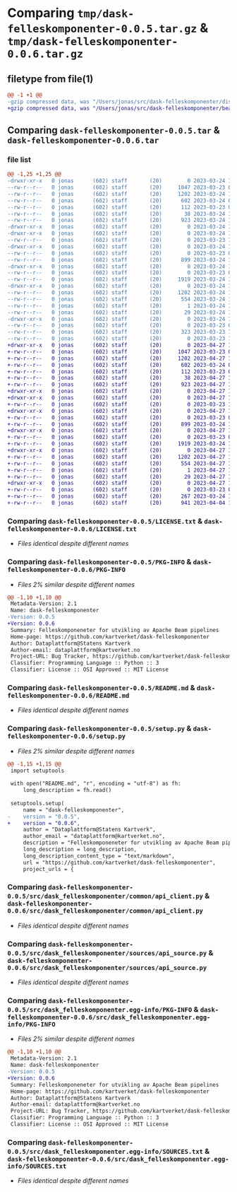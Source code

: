 # Comparing `tmp/dask-felleskomponenter-0.0.5.tar.gz` & `tmp/dask-felleskomponenter-0.0.6.tar.gz`

## filetype from file(1)

```diff
@@ -1 +1 @@
-gzip compressed data, was "/Users/jonas/src/dask-felleskomponenter/dist/.tmp-cifv_ohh/dask-felleskomponenter-0.0.5.tar", last modified: Fri Mar 24 10:49:26 2023, max compression
+gzip compressed data, was "/Users/jonas/src/dask-felleskomponenter/beam-components/dist/.tmp-dt4kkupr/dask-felleskomponenter-0.0.6.tar", last modified: Thu Apr 27 12:05:26 2023, max compression
```

## Comparing `dask-felleskomponenter-0.0.5.tar` & `dask-felleskomponenter-0.0.6.tar`

### file list

```diff
@@ -1,25 +1,25 @@
-drwxr-xr-x   0 jonas      (602) staff       (20)        0 2023-03-24 10:49:26.000000 dask-felleskomponenter-0.0.5/
--rw-r--r--   0 jonas      (602) staff       (20)     1047 2023-03-23 08:01:02.000000 dask-felleskomponenter-0.0.5/LICENSE.txt
--rw-r--r--   0 jonas      (602) staff       (20)     1202 2023-03-24 10:49:26.000000 dask-felleskomponenter-0.0.5/PKG-INFO
--rw-r--r--   0 jonas      (602) staff       (20)      602 2023-03-24 09:33:29.000000 dask-felleskomponenter-0.0.5/README.md
--rw-r--r--   0 jonas      (602) staff       (20)      112 2023-03-23 09:54:58.000000 dask-felleskomponenter-0.0.5/pyproject.toml
--rw-r--r--   0 jonas      (602) staff       (20)       38 2023-03-24 10:49:26.000000 dask-felleskomponenter-0.0.5/setup.cfg
--rw-r--r--   0 jonas      (602) staff       (20)      923 2023-03-24 10:48:29.000000 dask-felleskomponenter-0.0.5/setup.py
-drwxr-xr-x   0 jonas      (602) staff       (20)        0 2023-03-24 10:49:26.000000 dask-felleskomponenter-0.0.5/src/
-drwxr-xr-x   0 jonas      (602) staff       (20)        0 2023-03-24 10:49:26.000000 dask-felleskomponenter-0.0.5/src/dask_felleskomponenter/
--rw-r--r--   0 jonas      (602) staff       (20)        0 2023-03-23 10:15:30.000000 dask-felleskomponenter-0.0.5/src/dask_felleskomponenter/__init__.py
-drwxr-xr-x   0 jonas      (602) staff       (20)        0 2023-03-24 10:49:26.000000 dask-felleskomponenter-0.0.5/src/dask_felleskomponenter/common/
--rw-r--r--   0 jonas      (602) staff       (20)        0 2023-03-23 09:48:20.000000 dask-felleskomponenter-0.0.5/src/dask_felleskomponenter/common/__init__.py
--rw-r--r--   0 jonas      (602) staff       (20)      899 2023-03-24 10:47:56.000000 dask-felleskomponenter-0.0.5/src/dask_felleskomponenter/common/api_client.py
-drwxr-xr-x   0 jonas      (602) staff       (20)        0 2023-03-24 10:49:26.000000 dask-felleskomponenter-0.0.5/src/dask_felleskomponenter/sources/
--rw-r--r--   0 jonas      (602) staff       (20)        0 2023-03-23 07:45:40.000000 dask-felleskomponenter-0.0.5/src/dask_felleskomponenter/sources/__init__.py
--rw-r--r--   0 jonas      (602) staff       (20)     1919 2023-03-24 10:47:51.000000 dask-felleskomponenter-0.0.5/src/dask_felleskomponenter/sources/api_source.py
-drwxr-xr-x   0 jonas      (602) staff       (20)        0 2023-03-24 10:49:26.000000 dask-felleskomponenter-0.0.5/src/dask_felleskomponenter.egg-info/
--rw-r--r--   0 jonas      (602) staff       (20)     1202 2023-03-24 10:49:26.000000 dask-felleskomponenter-0.0.5/src/dask_felleskomponenter.egg-info/PKG-INFO
--rw-r--r--   0 jonas      (602) staff       (20)      554 2023-03-24 10:49:26.000000 dask-felleskomponenter-0.0.5/src/dask_felleskomponenter.egg-info/SOURCES.txt
--rw-r--r--   0 jonas      (602) staff       (20)        1 2023-03-24 10:49:26.000000 dask-felleskomponenter-0.0.5/src/dask_felleskomponenter.egg-info/dependency_links.txt
--rw-r--r--   0 jonas      (602) staff       (20)       29 2023-03-24 10:49:26.000000 dask-felleskomponenter-0.0.5/src/dask_felleskomponenter.egg-info/top_level.txt
-drwxr-xr-x   0 jonas      (602) staff       (20)        0 2023-03-24 10:49:26.000000 dask-felleskomponenter-0.0.5/src/tests/
--rw-r--r--   0 jonas      (602) staff       (20)        0 2023-03-23 08:14:30.000000 dask-felleskomponenter-0.0.5/src/tests/__init__.py
--rw-r--r--   0 jonas      (602) staff       (20)      323 2023-03-23 10:16:33.000000 dask-felleskomponenter-0.0.5/src/tests/test_api_client.py
--rw-r--r--   0 jonas      (602) staff       (20)        0 2023-03-23 13:26:55.000000 dask-felleskomponenter-0.0.5/src/tests/test_api_source.py
+drwxr-xr-x   0 jonas      (602) staff       (20)        0 2023-04-27 12:05:26.000000 dask-felleskomponenter-0.0.6/
+-rw-r--r--   0 jonas      (602) staff       (20)     1047 2023-03-23 08:01:02.000000 dask-felleskomponenter-0.0.6/LICENSE.txt
+-rw-r--r--   0 jonas      (602) staff       (20)     1202 2023-04-27 12:05:26.000000 dask-felleskomponenter-0.0.6/PKG-INFO
+-rw-r--r--   0 jonas      (602) staff       (20)      602 2023-03-24 09:33:29.000000 dask-felleskomponenter-0.0.6/README.md
+-rw-r--r--   0 jonas      (602) staff       (20)      112 2023-03-23 09:54:58.000000 dask-felleskomponenter-0.0.6/pyproject.toml
+-rw-r--r--   0 jonas      (602) staff       (20)       38 2023-04-27 12:05:26.000000 dask-felleskomponenter-0.0.6/setup.cfg
+-rw-r--r--   0 jonas      (602) staff       (20)      923 2023-04-27 12:00:29.000000 dask-felleskomponenter-0.0.6/setup.py
+drwxr-xr-x   0 jonas      (602) staff       (20)        0 2023-04-27 12:05:26.000000 dask-felleskomponenter-0.0.6/src/
+drwxr-xr-x   0 jonas      (602) staff       (20)        0 2023-04-27 12:05:26.000000 dask-felleskomponenter-0.0.6/src/dask_felleskomponenter/
+-rw-r--r--   0 jonas      (602) staff       (20)        0 2023-03-23 10:15:30.000000 dask-felleskomponenter-0.0.6/src/dask_felleskomponenter/__init__.py
+drwxr-xr-x   0 jonas      (602) staff       (20)        0 2023-04-27 12:05:26.000000 dask-felleskomponenter-0.0.6/src/dask_felleskomponenter/common/
+-rw-r--r--   0 jonas      (602) staff       (20)        0 2023-03-23 09:48:20.000000 dask-felleskomponenter-0.0.6/src/dask_felleskomponenter/common/__init__.py
+-rw-r--r--   0 jonas      (602) staff       (20)      899 2023-03-24 10:47:56.000000 dask-felleskomponenter-0.0.6/src/dask_felleskomponenter/common/api_client.py
+drwxr-xr-x   0 jonas      (602) staff       (20)        0 2023-04-27 12:05:26.000000 dask-felleskomponenter-0.0.6/src/dask_felleskomponenter/sources/
+-rw-r--r--   0 jonas      (602) staff       (20)        0 2023-03-23 07:45:40.000000 dask-felleskomponenter-0.0.6/src/dask_felleskomponenter/sources/__init__.py
+-rw-r--r--   0 jonas      (602) staff       (20)     1919 2023-03-24 12:30:15.000000 dask-felleskomponenter-0.0.6/src/dask_felleskomponenter/sources/api_source.py
+drwxr-xr-x   0 jonas      (602) staff       (20)        0 2023-04-27 12:05:26.000000 dask-felleskomponenter-0.0.6/src/dask_felleskomponenter.egg-info/
+-rw-r--r--   0 jonas      (602) staff       (20)     1202 2023-04-27 12:05:26.000000 dask-felleskomponenter-0.0.6/src/dask_felleskomponenter.egg-info/PKG-INFO
+-rw-r--r--   0 jonas      (602) staff       (20)      554 2023-04-27 12:05:26.000000 dask-felleskomponenter-0.0.6/src/dask_felleskomponenter.egg-info/SOURCES.txt
+-rw-r--r--   0 jonas      (602) staff       (20)        1 2023-04-27 12:05:26.000000 dask-felleskomponenter-0.0.6/src/dask_felleskomponenter.egg-info/dependency_links.txt
+-rw-r--r--   0 jonas      (602) staff       (20)       29 2023-04-27 12:05:26.000000 dask-felleskomponenter-0.0.6/src/dask_felleskomponenter.egg-info/top_level.txt
+drwxr-xr-x   0 jonas      (602) staff       (20)        0 2023-04-27 12:05:26.000000 dask-felleskomponenter-0.0.6/src/tests/
+-rw-r--r--   0 jonas      (602) staff       (20)        0 2023-03-23 08:14:30.000000 dask-felleskomponenter-0.0.6/src/tests/__init__.py
+-rw-r--r--   0 jonas      (602) staff       (20)      267 2023-03-24 12:38:52.000000 dask-felleskomponenter-0.0.6/src/tests/test_api_client.py
+-rw-r--r--   0 jonas      (602) staff       (20)      941 2023-04-04 14:13:30.000000 dask-felleskomponenter-0.0.6/src/tests/test_api_source.py
```

### Comparing `dask-felleskomponenter-0.0.5/LICENSE.txt` & `dask-felleskomponenter-0.0.6/LICENSE.txt`

 * *Files identical despite different names*

### Comparing `dask-felleskomponenter-0.0.5/PKG-INFO` & `dask-felleskomponenter-0.0.6/PKG-INFO`

 * *Files 2% similar despite different names*

```diff
@@ -1,10 +1,10 @@
 Metadata-Version: 2.1
 Name: dask-felleskomponenter
-Version: 0.0.5
+Version: 0.0.6
 Summary: Felleskomponeneter for utvikling av Apache Beam pipelines
 Home-page: https://github.com/kartverket/dask-felleskomponenter
 Author: Dataplattform@Statens Kartverk
 Author-email: dataplattform@kartverket.no
 Project-URL: Bug Tracker, https://github.com/kartverket/dask-felleskomponenter/issues
 Classifier: Programming Language :: Python :: 3
 Classifier: License :: OSI Approved :: MIT License
```

### Comparing `dask-felleskomponenter-0.0.5/README.md` & `dask-felleskomponenter-0.0.6/README.md`

 * *Files identical despite different names*

### Comparing `dask-felleskomponenter-0.0.5/setup.py` & `dask-felleskomponenter-0.0.6/setup.py`

 * *Files 2% similar despite different names*

```diff
@@ -1,15 +1,15 @@
 import setuptools
 
 with open("README.md", "r", encoding = "utf-8") as fh:
     long_description = fh.read()
 
 setuptools.setup(
     name = "dask-felleskomponenter",
-    version = "0.0.5",
+    version = "0.0.6",
     author = "Dataplattform@Statens Kartverk",
     author_email = "dataplattform@kartverket.no",
     description = "Felleskomponeneter for utvikling av Apache Beam pipelines",
     long_description = long_description,
     long_description_content_type = "text/markdown",
     url = "https://github.com/kartverket/dask-felleskomponenter",
     project_urls = {
```

### Comparing `dask-felleskomponenter-0.0.5/src/dask_felleskomponenter/common/api_client.py` & `dask-felleskomponenter-0.0.6/src/dask_felleskomponenter/common/api_client.py`

 * *Files identical despite different names*

### Comparing `dask-felleskomponenter-0.0.5/src/dask_felleskomponenter/sources/api_source.py` & `dask-felleskomponenter-0.0.6/src/dask_felleskomponenter/sources/api_source.py`

 * *Files identical despite different names*

### Comparing `dask-felleskomponenter-0.0.5/src/dask_felleskomponenter.egg-info/PKG-INFO` & `dask-felleskomponenter-0.0.6/src/dask_felleskomponenter.egg-info/PKG-INFO`

 * *Files 2% similar despite different names*

```diff
@@ -1,10 +1,10 @@
 Metadata-Version: 2.1
 Name: dask-felleskomponenter
-Version: 0.0.5
+Version: 0.0.6
 Summary: Felleskomponeneter for utvikling av Apache Beam pipelines
 Home-page: https://github.com/kartverket/dask-felleskomponenter
 Author: Dataplattform@Statens Kartverk
 Author-email: dataplattform@kartverket.no
 Project-URL: Bug Tracker, https://github.com/kartverket/dask-felleskomponenter/issues
 Classifier: Programming Language :: Python :: 3
 Classifier: License :: OSI Approved :: MIT License
```

### Comparing `dask-felleskomponenter-0.0.5/src/dask_felleskomponenter.egg-info/SOURCES.txt` & `dask-felleskomponenter-0.0.6/src/dask_felleskomponenter.egg-info/SOURCES.txt`

 * *Files identical despite different names*

